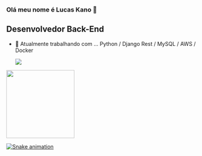 ### Olá meu nome é Lucas Kano 👋
## Desenvolvedor Back-End

- 🔭 Atualmente trabalhando com ... Python / Django Rest / MySQL / AWS / Docker

  <a href="https://www.linkedin.com/in/lucas-andrade-kano-72b822192/" target="_blank"><img src="https://img.shields.io/badge/-LinkedIn-%230077B5?style=for-the-badge&logo=linkedin&logoColor=white" target="_blank"></a> 

<div align="left">
  <a href="https://github.com/athenas2021">

  <img height="180em" src="https://github-readme-stats.vercel.app/api/top-langs/?username=athenas2021&layout=compact&langs_count=7&theme=vision-friendly-dark"/>
</div>


 ![Snake animation](https://github.com/athenas2021/athenas2021/blob/output/github-contribution-grid-snake.svg)

